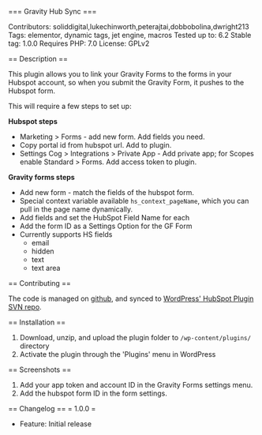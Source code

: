 === Gravity Hub Sync ===

Contributors: soliddigital,lukechinworth,peterajtai,dobbobolina,dwright213
Tags: elementor, dynamic tags, jet engine, macros
Tested up to: 6.2
Stable tag: 1.0.0
Requires PHP: 7.0
License: GPLv2

== Description ==

This plugin allows you to link your Gravity Forms to the forms in your Hubspot account, so when you submit the Gravity Form, it pushes to the Hubspot form.

This will require a few steps to set up:

**Hubspot steps**
- Marketing > Forms - add new form. Add fields you need.
- Copy portal id from hubspot url. Add to plugin.
- Settings Cog > Integrations > Private App - Add private app; for Scopes enable Standard > Forms. Add access token to plugin.

**Gravity forms steps**
- Add new form - match the fields of the hubspot form.
- Special context variable available `hs_context_pageName`, which you can pull in the page name dynamically.
- Add fields and set the HubSpot Field Name for each
- Add the form ID as a Settings Option for the GF Form
- Currently supports HS fields
  - email
  - hidden
  - text
  - text area

== Contributing ==

The code is managed on [github](https://github.com/SolidDigital/hubspot-plugin), and synced to [WordPress' HubSpot Plugin SVN repo](https://plugins.trac.wordpress.org/browser/hubspot-plugin/).

== Installation ==
1. Download, unzip, and upload the plugin folder to `/wp-content/plugins/` directory
2. Activate the plugin through the 'Plugins' menu in WordPress

== Screenshots ==
1. Add your app token and account ID in the Gravity Forms settings menu.
2. Add the hubspot form ID in the form settings.

== Changelog ==
= 1.0.0 =
- Feature: Initial release
